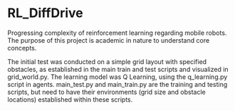 # RL_DiffDrive
Progressing complexity of reinforcement learning regarding mobile robots. The purpose of this project is academic in nature to understand core concepts.

The initial test was conducted on a simple grid layout with specified obstacles, as established in the main train and test scripts and visualized in grid_world.py. The learning model was Q Learning, using the q_learning.py script in agents. main_test.py and main_train.py are the training and testing scripts, but need to have their environments (grid size and obstacle locations) established within these scripts.
